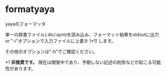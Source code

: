# formatyaya

yayaのフォーマッタ

単一の辞書ファイル(.dic/.aym)を読み込み、フォーマット結果をstdoutに出力 or "-i"オプションで入力ファイルに上書き (*1) します。

その他のオプションは"-h"でご確認ください。

*1 **非推奨です。** 現在は開発中であり、予期しない記述の削除などが起こる可能性があります。
